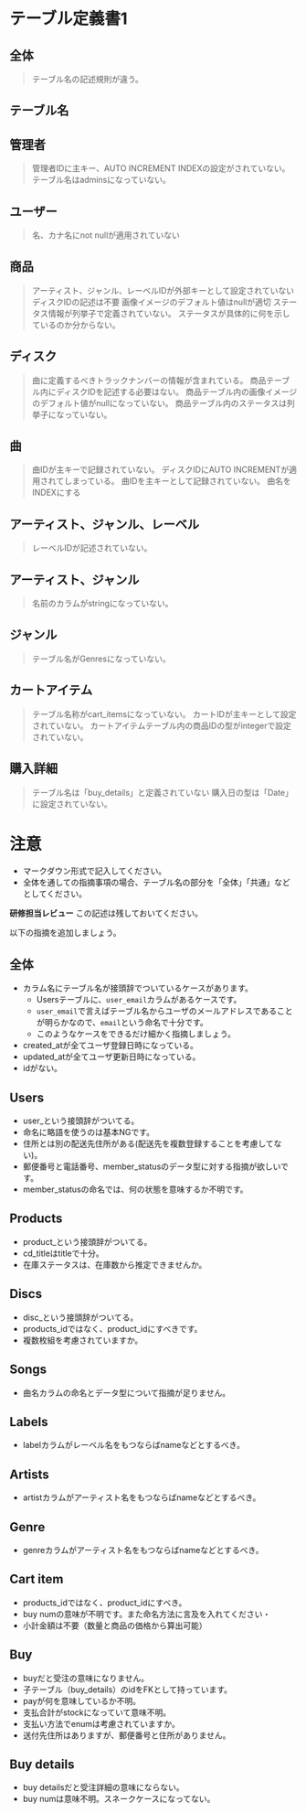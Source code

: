 # テーブル定義書1
## 全体
>テーブル名の記述規則が違う。
## テーブル名
## 管理者
>管理者IDに主キー、AUTO INCREMENT INDEXの設定がされていない。
>テーブル名はadminsになっていない。
## ユーザー
>名、カナ名にnot nullが適用されていない
## 商品
>アーティスト、ジャンル、レーベルIDが外部キーとして設定されていない
>ディスクIDの記述は不要
>画像イメージのデフォルト値はnullが適切
>ステータス情報が列挙子で定義されていない。
>ステータスが具体的に何を示しているのか分からない。
## ディスク
>曲に定義するべきトラックナンバーの情報が含まれている。
>商品テーブル内にディスクIDを記述する必要はない。
>商品テーブル内の画像イメージのデフォルト値がnullになっていない。
>商品テーブル内のステータスは列挙子になっていない。
## 曲
>曲IDが主キーで記録されていない。
>ディスクIDにAUTO INCREMENTが適用されてしまっている。
>曲IDを主キーとして記録されていない。
>曲名をINDEXにする
## アーティスト、ジャンル、レーベル
>レーベルIDが記述されていない。
## アーティスト、ジャンル
>名前のカラムがstringになっていない。

## ジャンル
>テーブル名がGenresになっていない。

## カートアイテム
>テーブル名称がcart_itemsになっていない。
>カートIDが主キーとして設定されていない。
>カートアイテムテーブル内の商品IDの型がintegerで設定されていない。
## 購入詳細
>テーブル名は「buy_details」と定義されていない
>購入日の型は「Date」に設定されていない。



# 注意
* マークダウン形式で記入してください。
* 全体を通しての指摘事項の場合、テーブル名の部分を「全体」「共通」などとしてください。

**研修担当レビュー**
この記述は残しておいてください。

以下の指摘を追加しましょう。
## 全体
- カラム名にテーブル名が接頭辞でついているケースがあります。
  - Usersテーブルに、`user_email`カラムがあるケースです。
  - `user_email`で言えばテーブル名からユーザのメールアドレスであることが明らかなので、`email`という命名で十分です。
  - このようなケースをできるだけ細かく指摘しましょう。
- created_atが全てユーザ登録日時になっている。
- updated_atが全てユーザ更新日時になっている。
- idがない。


## Users
- user_という接頭辞がついてる。
- 命名に略語を使うのは基本NGです。
- 住所とは別の配送先住所がある(配送先を複数登録することを考慮してない)。
- 郵便番号と電話番号、member_statusのデータ型に対する指摘が欲しいです。
- member_statusの命名では、何の状態を意味するか不明です。

## Products
- product_という接頭辞がついてる。
- cd_titleはtitleで十分。
- 在庫ステータスは、在庫数から推定できませんか。

## Discs
- disc_という接頭辞がついてる。
- products_idではなく、product_idにすべきです。
- 複数枚組を考慮されていますか。

## Songs
- 曲名カラムの命名とデータ型について指摘が足りません。

## Labels
- labelカラムがレーベル名をもつならばnameなどとするべき。

## Artists
- artistカラムがアーティスト名をもつならばnameなどとするべき。

## Genre
- genreカラムがアーティスト名をもつならばnameなどとするべき。

## Cart item
- products_idではなく、product_idにすべき。
- buy numの意味が不明です。また命名方法に言及を入れてください・
- 小計金額は不要（数量と商品の価格から算出可能）

## Buy
- buyだと受注の意味になりません。
- 子テーブル（buy_details）のidをFKとして持っています。
- payが何を意味しているか不明。
- 支払合計がstockになっていて意味不明。
- 支払い方法でenumは考慮されていますか。
- 送付先住所はありますが、郵便番号と住所がありません。

## Buy details
- buy detailsだと受注詳細の意味にならない。
- buy numは意味不明。スネークケースになってない。